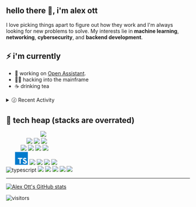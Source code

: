 <!--  _______  ______    _______                         ______             _           -->
<!-- (_______)/ _____)  (_______)                       / _____)           | |          -->
<!--  _  _  _( (____        _ _____ _____ ____   ___   ( (____  _   _  ____| |  _  ___  -->
<!-- | ||_|| |\____ \      | | ___ (____ |    \ /___)   \____ \| | | |/ ___) |_/ )/___) -->
<!-- | |   | |_____) )     | | ____/ ___ | | | |___ |   _____) ) |_| ( (___|  _ (|___ | -->
<!-- |_|   |_(______/      |_|_____)_____|_|_|_(___/   (______/|____/ \____)_| \_|___/  -->

## hello there 🌊, i'm alex ott

I love picking things apart to figure out how they work and I'm always looking for new problems to solve.
My interests lie in **machine learning**, **networking**, **cybersecurity**, and **backend development**.

## ⚡️ i'm currently

- 🔭 working on [Open Assistant](https://github.com/LAION-AI/Open-Assistant/).
- 👨‍💻 hacking into the mainframe
- ☕ drinking tea

<details>
<summary>🕜 Recent Activity</summary>

<!--START_SECTION:activity-->
<!--END_SECTION:activity-->

</details>

<!-- 📙 Check out my resume. -->

## 🚀 tech heap (stacks are overrated)

<p align="left">
  <div style="padding-left: 94px;">
    <img src="https://cdn.jsdelivr.net/gh/devicons/devicon/icons/rust/rust-plain.svg" height=36/>
  </div>
  <div style="padding-left: 56px;">
    <img src="https://cdn.jsdelivr.net/gh/devicons/devicon/icons/postgresql/postgresql-original.svg" height=36/>
    <img src="https://cdn.jsdelivr.net/gh/devicons/devicon/icons/mysql/mysql-original.svg" height=36/>
    <img src="https://cdn.jsdelivr.net/gh/devicons/devicon/icons/redis/redis-original.svg" height=36/>
  </div>
  <div style="padding-left: 40px;">
    <img src="https://cdn.jsdelivr.net/gh/devicons/devicon/icons/vim/vim-original.svg" height=36/>
    <img src="https://cdn.jsdelivr.net/gh/devicons/devicon/icons/solidity/solidity-original.svg" height=36/>
    <img src="https://cdn.jsdelivr.net/gh/devicons/devicon/icons/go/go-original-wordmark.svg" height=36/>
    <img src="https://cdn.jsdelivr.net/gh/devicons/devicon/icons/java/java-original.svg" height=36/>
  </div>
  <div style="padding-left: 24px;">
    <img src="https://raw.githubusercontent.com/devicons/devicon/master/icons/typescript/typescript-original.svg" alt="typescript" width="36" height="36" />
    <img src="https://cdn.jsdelivr.net/gh/devicons/devicon/icons/nextjs/nextjs-original.svg" height=36/>
    <img src="https://cdn.jsdelivr.net/gh/devicons/devicon/icons/tailwindcss/tailwindcss-plain.svg" height=36 />
    <img src="https://cdn.jsdelivr.net/gh/devicons/devicon/icons/graphql/graphql-plain.svg" height=36 />
    <img src="https://cdn.jsdelivr.net/gh/devicons/devicon/icons/react/react-original.svg"  height=36/>
          
  </div>
  <div>
    <img src="https://cdn.jsdelivr.net/gh/devicons/devicon/icons/python/python-original.svg" alt="typescript" width="36" height="36" />
    <img src="https://cdn.jsdelivr.net/gh/devicons/devicon/icons/fastapi/fastapi-original.svg" height=36/>
    <img src="https://cdn.jsdelivr.net/gh/devicons/devicon/icons/tensorflow/tensorflow-original.svg" height=36  />
    <img src="https://cdn.jsdelivr.net/gh/devicons/devicon/icons/opencv/opencv-original.svg" height=36 />
    <img src="https://cdn.jsdelivr.net/gh/devicons/devicon/icons/pytorch/pytorch-original.svg"  height=36/>
    <img src="https://cdn.jsdelivr.net/gh/devicons/devicon/icons/pandas/pandas-original.svg" height=36 />
  </div>

</p>

<!-- ## ✒️ recent posts -->

---

[![Alex Ott's GitHub stats](https://github-readme-stats-ten-gilt.vercel.app/api?username=AlexanderHOtt)][profile]

![visitors][visitors_badge]

[profile]: https://github.com/AlexanderHOtt
[visitors_badge]: https://visitor-badge.glitch.me/badge?page_id=AlexanderHOtt.AlexanderHOtt
